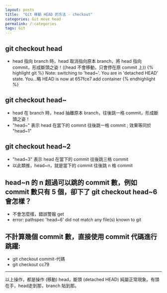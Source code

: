 ```yaml
---
layout: posts
title:  "Git 移動 HEAD 的方法 - checkout"
categories: Git move head
permalink: /:categories
tags: Git
---
```

## git checkout head 
- head 指向 branch 時，head 取消指向原本 branch，將 head 指向 commit，形成斷頭之姿！((head 不會移動，只會停在原 commit 上))
{% highlight git %}
Note: switching to 'head~'.
You are in 'detached HEAD' state. You...略
HEAD is now at 657fce7 add container
{% endhighlight %}

## git checkout head~
- head 在 branch 時，head 抽離原本 branch，往後跳一格 commit，形成斷頭之姿！
- "head~" 表示 head 在當下的 commit 往後跳一格 commit ; 效果等同於 "head~1"

## git checkout head~2
- "head~3" 表示 head 在當下的 commit 往後跳三格 commit
- 以此類推，head~n，就是當下的 commit 往後跳 n 格 commit


## head~n 的 n 超過可以跳的 commit 數，例如 commit 數只有 5 個，卻下了 git checkout head~6 會怎樣？
- 不會怎麼樣，錯誤警報 get
- error: pathspec 'head~6' did not match any file(s) known to git

## 不計算幾個 commit 數，直接使用 commit 代碼進行跳躍:
- git checkout commit-代碼
- git checkout cc79

---

以上操作，都是操作 (移動) head，斷頭 (detached HEAD) 純屬正常現象。有頭在手，head走到那，branch 貼到那。